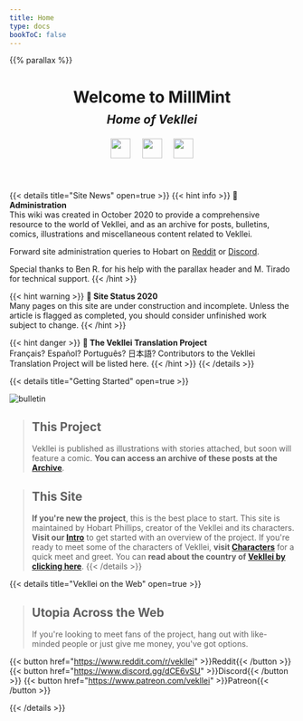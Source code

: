 ```yaml
---
title: Home
type: docs
bookToC: false
---
```


{{% parallax %}}

<h1 style="text-align: center; margin-bottom: 10px;">
Welcome to MillMint</h1>
<h2 style="text-align: center; margin-top: 0px;">
<i>Home of Vekllei</i>

<a style="margin-left: 8px; margin-right: 8px;" href="https://www.reddit.com/r/vekllei"><img src="/redditlogo.png" height="35" width="35" /></a>
<a style="margin-left: 8px; margin-right: 8px;" href="https://www.discord.gg/dCE6vSU"><img src="/discordlogo.png" height="35" width="35" /></a>
<a style="margin-left: 8px; margin-right: 8px;" href="https://www.patreon.com/vekllei"><img src="/patreonlogo.png" height="35" width="35" /></a>
</h2>


<br>

{{< details title="Site News" open=true >}}
{{< hint info >}}
**🌺 Administration**  
This wiki was created in October 2020 to provide a comprehensive resource to the world of Vekllei, and as an archive for posts, bulletins, comics, illustrations and miscellaneous content related to Vekllei. <span class='picon'></span>

Forward site administration queries to Hobart on [Reddit](https://www.reddit.com/r/vekllei) or [Discord](https://www.discord.gg/dCE6vSU).

Special thanks to Ben R. for his help with the parallax header and M. Tirado for technical support.
{{< /hint >}}

{{< hint warning >}}
**🌸 Site Status 2020**  
Many pages on this site are under construction and incomplete. Unless the article is flagged as completed, you should consider unfinished work subject to change.
{{< /hint >}}

{{< hint danger >}}
**🌼 The Vekllei Translation Project**  
Français? Español? Português? 日本語? Contributors to the Vekllei Translation Project will be listed here.
{{< /hint >}}
{{< /details >}}

{{< details title="Getting Started" open=true >}}

![bulletin](/images/missile.jpg)

>## This Project
>Vekllei is published as illustrations with stories attached, but soon will feature a comic. **You can access an archive of these posts at the <a href="/posts/">Archive</a>**.

>## This Site
>**If you're new the project**, this is the best place to start. This site is maintained by Hobart Phillips, creator of the Vekllei and its characters. **Visit our [Intro](docs/MillMint/intro.md)** to get started with an overview of the project. If you're ready to meet some of the characters of Vekllei, **visit [Characters](docs/MillMint/characters.md)** for a quick meet and greet. You can **read about the country of [Vekllei by clicking here](docs/MillMint/vekllei.md)**.
{{< /details >}}

{{< details title="Vekllei on the Web" open=true >}}
>## Utopia Across the Web
>If you're looking to meet fans of the project, hang out with like-minded people or just give me money, you've got options.

{{< button href="https://www.reddit.com/r/vekllei" >}}Reddit{{< /button >}}
{{< button href="https://www.discord.gg/dCE6vSU" >}}Discord{{< /button >}}
{{< button href="https://www.patreon.com/vekllei" >}}Patreon{{< /button >}}

{{< /details >}}
